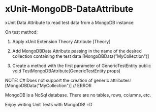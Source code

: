 xUnit-MongoDB-DataAttribute
===========================

xUnit Data Attribute to read test data from a MongoDB instance

On test method:
1) Apply xUnit Extension Theory Attribute
      [Theory]
2) Add MongoDBData Attribute passing in the name of the desired collection containing the test data
        [MongoDBData("MyCollection")]
        
3) Create a method with the first parameter of GenericTestEntity
        public void TestMongoDBAttribute(GenericTestEntity props)
        
        
NOTE:
C# Does not support the creation of generic attributes!
     [MongoDBData<MyClass>("MyCollection")] // ERROR
     
MongoDB is a NoSql database. There are no tables, rows, columns, etc.



Enjoy writing Unit Tests with MongoDB! =D
